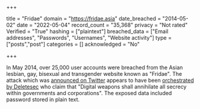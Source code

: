 +++

title = "Fridae"
domain = "https://fridae.asia"
date_breached = "2014-05-02"
date = "2022-05-04"
record_count = "35,368"
privacy = "Not rated"
Verified = "True"
hashing = ["plaintext"]
breached_data = ["Email addresses", "Passwords", "Usernames", "Website activity"]
type = ["posts","post"]
categories = []
acknowledged = "No"


+++


In May 2014, over 25,000 user accounts were breached from the Asian lesbian, gay, bisexual and transgender website known as "Fridae". The attack which was <a href="https://twitter.com/Survela/status/463327706361659392" target="_blank" rel="noopener">announced on Twitter</a> appears to have been <a href="http://pastebin.com/ipFKjv6z" target="_blank" rel="noopener">orchestrated by Deletesec</a> who claim that "Digital weapons shall annihilate all secrecy within governments and corporations". The exposed data included password stored in plain text.


